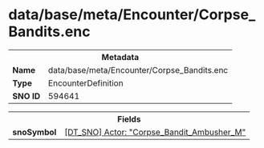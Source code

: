 <h1>data/base/meta/Encounter/Corpse_Bandits.enc</h1><table><tr><th colspan="100%">Metadata</th></tr><tr><td><b>Name</b></td><td>data/base/meta/Encounter/Corpse_Bandits.enc</td></tr><tr><td><b>Type</b></td><td>EncounterDefinition</td></tr><tr><td><b>SNO ID</b></td><td>594641</td></tr></table>

<table><tr><th colspan="100%">Fields</th></tr><tr><td><b>snoSymbol</b></td><td><a href="..\Actor\Corpse_Bandit_Ambusher_M.acr">[DT_SNO] Actor: "Corpse_Bandit_Ambusher_M"</a></td></tr></table>

